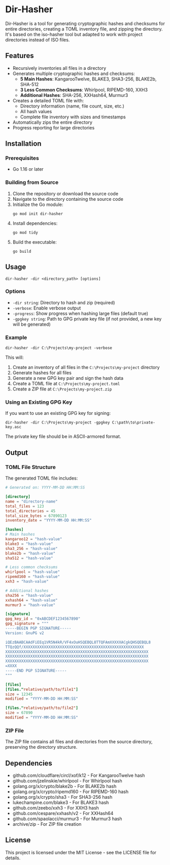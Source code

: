 # Dir-Hasher

Dir-Hasher is a tool for generating cryptographic hashes and checksums for entire directories, creating a TOML inventory file, and zipping the directory. It's based on the iso-hasher tool but adapted to work with project directories instead of ISO files.

## Features

- Recursively inventories all files in a directory
- Generates multiple cryptographic hashes and checksums:
  - **5 Main Hashes**: KangarooTwelve, BLAKE3, SHA3-256, BLAKE2b, SHA-512
  - **3 Less Common Checksums**: Whirlpool, RIPEMD-160, XXH3
  - **Additional Hashes**: SHA-256, XXHash64, Murmur3
- Creates a detailed TOML file with:
  - Directory information (name, file count, size, etc.)
  - All hash values
  - Complete file inventory with sizes and timestamps
- Automatically zips the entire directory
- Progress reporting for large directories

## Installation

### Prerequisites

- Go 1.16 or later

### Building from Source

1. Clone the repository or download the source code
2. Navigate to the directory containing the source code
3. Initialize the Go module:
   ```
   go mod init dir-hasher
   ```
4. Install dependencies:
   ```
   go mod tidy
   ```
5. Build the executable:
   ```
   go build
   ```

## Usage

```
dir-hasher -dir <directory_path> [options]
```

### Options

- `-dir string`: Directory to hash and zip (required)
- `-verbose`: Enable verbose output
- `-progress`: Show progress when hashing large files (default true)
- `-gpgkey string`: Path to GPG private key file (if not provided, a new key will be generated)

### Example

```
dir-hasher -dir C:\Projects\my-project -verbose
```

This will:
1. Create an inventory of all files in the `C:\Projects\my-project` directory
2. Generate hashes for all files
3. Generate a new GPG key pair and sign the hash data
4. Create a TOML file at `C:\Projects\my-project.toml`
5. Create a ZIP file at `C:\Projects\my-project.zip`

### Using an Existing GPG Key

If you want to use an existing GPG key for signing:

```
dir-hasher -dir C:\Projects\my-project -gpgkey C:\path\to\private-key.asc
```

The private key file should be in ASCII-armored format.

## Output

### TOML File Structure

The generated TOML file includes:

```toml
# Generated on: YYYY-MM-DD HH:MM:SS

[directory]
name = "directory-name"
total_files = 123
total_directories = 45
total_size_bytes = 67890123
inventory_date = "YYYY-MM-DD HH:MM:SS"

[hashes]
# Main hashes
kangaroo12 = "hash-value"
blake3 = "hash-value"
sha3_256 = "hash-value"
blake2b = "hash-value"
sha512 = "hash-value"

# Less common checksums
whirlpool = "hash-value"
ripemd160 = "hash-value"
xxh3 = "hash-value"

# Additional hashes
sha256 = "hash-value"
xxhash64 = "hash-value"
murmur3 = "hash-value"

[signature]
gpg_key_id = "0xABCDEF1234567890"
gpg_signature = """
-----BEGIN PGP SIGNATURE-----
Version: GnuPG v2

iQEzBAABCAAdFiEEq1VR5N4kR/VF4xOuHSQEBQL8TTQFAmXXXXXACgkQHSQEBQL8
TTQzQQf/XXXXXXXXXXXXXXXXXXXXXXXXXXXXXXXXXXXXXXXXXXXXXXXXXXXXX
XXXXXXXXXXXXXXXXXXXXXXXXXXXXXXXXXXXXXXXXXXXXXXXXXXXXXXXXXXXXXXX
XXXXXXXXXXXXXXXXXXXXXXXXXXXXXXXXXXXXXXXXXXXXXXXXXXXXXXXXXXXXXXX
XXXXXXXXXXXXXXXXXXXXXXXXXXXXXXXXXXXXXXXXXXXXXXXXXXXXXXXXXXXXXXX
=XXXX
-----END PGP SIGNATURE-----
"""

[files]
[files."relative/path/to/file1"]
size = 12345
modified = "YYYY-MM-DD HH:MM:SS"

[files."relative/path/to/file2"]
size = 67890
modified = "YYYY-MM-DD HH:MM:SS"
```

### ZIP File

The ZIP file contains all files and directories from the source directory, preserving the directory structure.

## Dependencies

- github.com/cloudflare/circl/xof/k12 - For KangarooTwelve hash
- github.com/jzelinskie/whirlpool - For Whirlpool hash
- golang.org/x/crypto/blake2b - For BLAKE2b hash
- golang.org/x/crypto/ripemd160 - For RIPEMD-160 hash
- golang.org/x/crypto/sha3 - For SHA3-256 hash
- lukechampine.com/blake3 - For BLAKE3 hash
- github.com/zeebo/xxh3 - For XXH3 hash
- github.com/cespare/xxhash/v2 - For XXHash64
- github.com/spaolacci/murmur3 - For Murmur3 hash
- archive/zip - For ZIP file creation

## License

This project is licensed under the MIT License - see the LICENSE file for details.